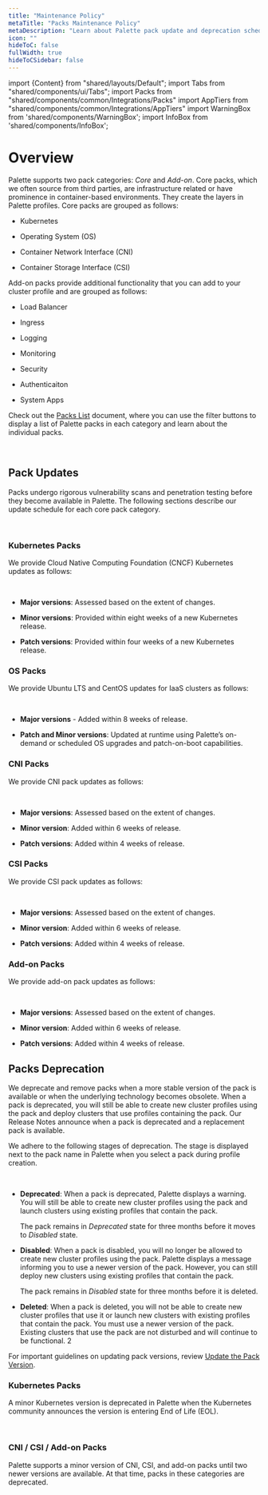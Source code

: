 ```yaml
---
title: "Maintenance Policy"
metaTitle: "Packs Maintenance Policy"
metaDescription: "Learn about Palette pack update and deprecation schedules."
icon: ""
hideToC: false
fullWidth: true
hideToCSidebar: false
---
```


import {Content} from "shared/layouts/Default";
import Tabs from "shared/components/ui/Tabs";
import Packs from "shared/components/common/Integrations/Packs"
import AppTiers from "shared/components/common/Integrations/AppTiers"
import WarningBox from 'shared/components/WarningBox';
import InfoBox from 'shared/components/InfoBox';



# Overview

Palette supports two pack categories: *Core* and *Add-on*. Core packs, which we often source from third parties, are infrastructure related or have prominence in container-based environments. They create the layers in Palette profiles. Core packs are grouped as follows:

- Kubernetes

- Operating System (OS)

- Container Network Interface (CNI)

- Container Storage Interface (CSI)


Add-on packs provide additional functionality that you can add to your cluster profile and are grouped as follows:

- Load Balancer

- Ingress

- Logging

- Monitoring

- Security

- Authenticaiton

- System Apps


Check out the [Packs List](/integrations) document, where you can use the filter buttons to display a list of Palette packs in each category and learn about the individual packs.

<br />

## Pack Updates

Packs undergo rigorous vulnerability scans and penetration testing before they become available in Palette. The following sections describe our update schedule for each core pack category. 

<br />

### Kubernetes Packs

We provide Cloud Native Computing Foundation (CNCF) Kubernetes updates as follows:

<br />

- **Major versions**: Assessed based on the extent of changes.


- **Minor versions**: Provided within eight weeks of a new Kubernetes release.


- **Patch versions**: Provided within four weeks of a new Kubernetes release.



### OS Packs

We provide Ubuntu LTS and CentOS updates for IaaS clusters as follows:

<br />

- **Major versions** - Added within 8 weeks of release.


- **Patch and Minor versions**:  Updated at runtime using Palette’s on-demand or scheduled OS upgrades and patch-on-boot capabilities.


### CNI Packs

We provide CNI pack updates as follows:

<br />

- **Major versions**: Assessed based on the extent of changes.


- **Minor version**: Added within 6 weeks of release.


- **Patch versions**: Added within 4 weeks of release.


### CSI Packs

We provide CSI pack updates as follows:

<br />

- **Major versions**: Assessed based on the extent of changes.


- **Minor version**: Added within 6 weeks of release.


- **Patch versions**: Added within 4 weeks of release.


### Add-on Packs

We provide add-on pack updates as follows:

<br />

- **Major versions**: Assessed based on the extent of changes.


- **Minor version**: Added within 6 weeks of release.


- **Patch versions**: Added within 4 weeks of release.


## Packs Deprecation


We deprecate and remove packs when a more stable version of the pack is available or when the underlying technology becomes obsolete. When a pack is deprecated, you will still be able to create new cluster profiles using the pack and deploy clusters that use profiles containing the pack. Our Release Notes announce when a pack is deprecated and a replacement pack is available.

We adhere to the following stages of deprecation. The stage is displayed next to the pack name in Palette when you select a pack during profile creation.

<br />

- **Deprecated**: When a pack is deprecated, Palette displays a warning. You will still be able to create new cluster profiles using the pack and launch clusters using existing profiles that contain the pack.

  The pack remains in *Deprecated* state for three months before it moves to *Disabled* state.

- **Disabled**: When a pack is disabled, you will no longer be allowed to create new cluster profiles using the pack. Palette displays a message informing you to use a newer version of the pack. However, you can still deploy new clusters using existing profiles that contain the pack.

  The pack remains in *Disabled* state for three months before it is deleted.

- **Deleted**: When a pack is deleted, you will not be able to create new cluster profiles that use it or launch new clusters with existing profiles that contain the pack. You must use a newer version of the pack. Existing clusters that use the pack are not disturbed and will continue to be functional. 2

<InfoBox>

For important guidelines on updating pack versions, review [Update the Pack Version](/cluster-profiles/task-update-profile#updatethepackversion).

</InfoBox>

### Kubernetes Packs

A minor Kubernetes version is deprecated in Palette when the Kubernetes community announces the version is entering End of Life (EOL). 

<br />

### CNI / CSI / Add-on Packs

Palette supports a minor version of CNI, CSI, and add-on packs until two newer versions are available. At that time, packs in these categories are deprecated.


<br />

<br />

